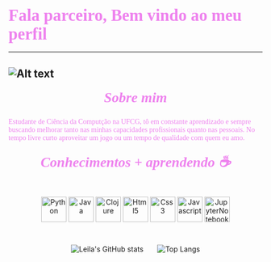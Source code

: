 ### <span style="font-family:Minecraft Fifty Solid; font-size:2em; color:#EE82EE">Fala parceiro, Bem vindo ao meu perfil 🤙</span>

---
![Alt text](file:///c%253A/Users/Leila/Pictures/one-piece-happy.gif)
---


##### <center> <span style="font-family:Minecraft Fifty Solid; font-size:2em;color:#EE82EE">         Sobre mim      </span>

<span style="font-family:Minecraft Fifty Solid; font-size:1em; color:#EE82EE">Estudante de Ciência da Computção na UFCG, tô em constante aprendizado e sempre buscando melhorar tanto nas minhas capacidades profissionais quanto nas pessoais. No tempo livre curto aproveitar um jogo ou um tempo de qualidade com quem eu amo.</span>

##### <center> <span style="font-family:Minecraft Fifty Solid; font-size:2em;color:#EE82EE">         Conhecimentos + aprendendo ☕      </span>

<center><div style="display: inline_block"><br/>
            <img align="center" alt="Python" height=50 src="https://cdn.jsdelivr.net/gh/devicons/devicon/icons/python/python-original.svg" />
            <img align="center" alt="Java" height=50 src="https://cdn.jsdelivr.net/gh/devicons/devicon/icons/java/java-original.svg" /> 
            <img align="center" alt="Clojure" height=50 src="https://cdn.jsdelivr.net/gh/devicons/devicon/icons/clojure/clojure-line.svg" />
            <img align="center" alt="Html5" height=50 src="https://cdn.jsdelivr.net/gh/devicons/devicon/icons/html5/html5-original.svg" />
            <img align="center" alt="Css3" height=50 src="https://cdn.jsdelivr.net/gh/devicons/devicon/icons/css3/css3-original.svg" />
            <img align="center" alt="Javascript" height=50 src="https://cdn.jsdelivr.net/gh/devicons/devicon/icons/javascript/javascript-original.svg" />
            <img align="center" alt="JupyterNotebook" height=50 src="https://cdn.jsdelivr.net/gh/devicons/devicon/icons/jupyter/jupyter-original-wordmark.svg" />
        </div>

‎ 

![Leila's GitHub stats](https://github-readme-stats.vercel.app/api?username=LeilaFarias&show_icons=true&theme=radical) ‎ ‎ ‎ ‎ ‎ ‎ ![Top Langs](https://github-readme-stats.vercel.app/api/top-langs/?username=LeilaFarias&layout=compact)
